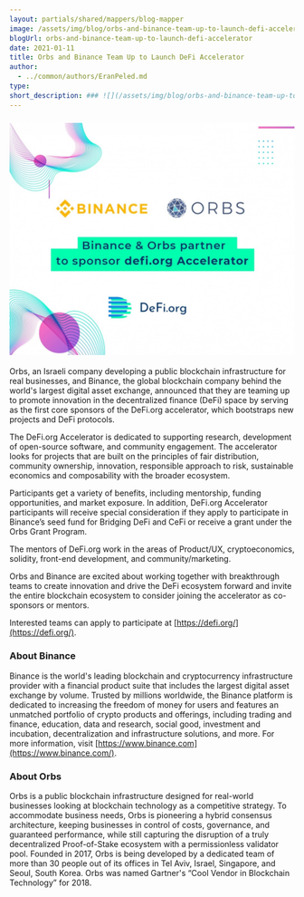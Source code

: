 ```yaml
---
layout: partials/shared/mappers/blog-mapper
image: /assets/img/blog/orbs-and-binance-team-up-to-launch-defi-accelerator/bg.jpg
blogUrl: orbs-and-binance-team-up-to-launch-defi-accelerator
date: 2021-01-11
title: Orbs and Binance Team Up to Launch DeFi Accelerator
author:
  - ../common/authors/EranPeled.md
type:
short_description: ### ![](/assets/img/blog/orbs-and-binance-team-up-to-launch-defi-accelerator/Untitled-4-1030x839.jpg)
---
```


### ![](/assets/img/blog/orbs-and-binance-team-up-to-launch-defi-accelerator/Untitled-4-1030x839.jpg)

Orbs, an Israeli company developing a public blockchain infrastructure for real businesses, and Binance, the global blockchain company behind the world's largest digital asset exchange, announced that they are teaming up to promote innovation in the decentralized finance (DeFi) space by serving as the first core sponsors of the DeFi.org accelerator, which bootstraps new projects and DeFi protocols.

The DeFi.org Accelerator is dedicated to supporting research, development of open-source software, and community engagement. The accelerator looks for projects that are built on the principles of fair distribution, community ownership, innovation, responsible approach to risk, sustainable economics and composability with the broader ecosystem.

Participants get a variety of benefits, including mentorship, funding opportunities, and market exposure. In addition, DeFi.org Accelerator participants will receive special consideration if they apply to participate in Binance’s seed fund for Bridging DeFi and CeFi or receive a grant under the Orbs Grant Program.

The mentors of DeFi.org work in the areas of Product/UX, cryptoeconomics, solidity, front-end development, and community/marketing.

Orbs and Binance are excited about working together with breakthrough teams to create innovation and drive the DeFi ecosystem forward and invite the entire blockchain ecosystem to consider joining the accelerator as co-sponsors or mentors.

Interested teams can apply to participate at [https://defi.org/](https://defi.org/).

### About Binance

Binance is the world's leading blockchain and cryptocurrency infrastructure provider with a financial product suite that includes the largest digital asset exchange by volume. Trusted by millions worldwide, the Binance platform is dedicated to increasing the freedom of money for users and features an unmatched portfolio of crypto products and offerings, including trading and finance, education, data and research, social good, investment and incubation, decentralization and infrastructure solutions, and more. For more information, visit [https://www.binance.com](https://www.binance.com/).

### About Orbs

Orbs is a public blockchain infrastructure designed for real-world businesses looking at blockchain technology as a competitive strategy. To accommodate business needs, Orbs is pioneering a hybrid consensus architecture, keeping businesses in control of costs, governance, and guaranteed performance, while still capturing the disruption of a truly decentralized Proof-of-Stake ecosystem with a permissionless validator pool. Founded in 2017, Orbs is being developed by a dedicated team of more than 30 people out of its offices in Tel Aviv, Israel, Singapore, and Seoul, South Korea. Orbs was named Gartner's “Cool Vendor in Blockchain Technology” for 2018.
